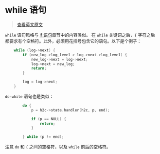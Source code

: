 # while 语句

> [查看英文原文](https://github.com/openresty/openresty.org/blob/9fa7554feee056304cd788d4584d6cf21442fd3f/v2/en/c-coding-style-guide.md#while-statements)

`while` 语句风格与 [if 语句](./ch-10-if-statements.md)章节中的内容类似。
在 `while` 关键词之后，`{` 字符之后都要求有个空格符。此外，必须用花括号包含它的语句。以下是个例子：

```C
    while (log->next) {
        if (new_log->log_level > log->next->log_level) {
            new_log->next = log->next;
            log->next = new_log;
            return;
        }

        log = log->next;
    }
```

`do-while` 语句也是类似：

```C
        do {
            p = h2c->state.handler(h2c, p, end);

            if (p == NULL) {
                return;
            }

        } while (p != end);
```

注意 `do` 和 `{` 之间的空格符，以及 `while` 前后的空格符。